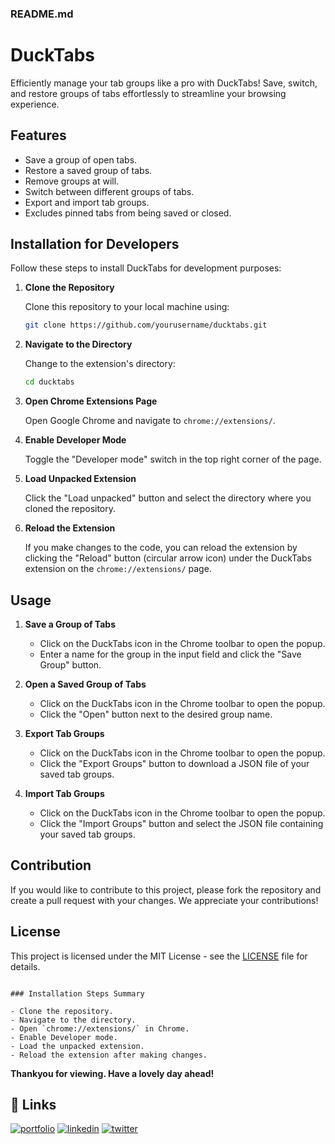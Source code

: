 ### README.md


# DuckTabs

Efficiently manage your tab groups like a pro with DuckTabs! Save, switch, and restore groups of tabs effortlessly to streamline your browsing experience.

## Features

- Save a group of open tabs.
- Restore a saved group of tabs.
- Remove groups at will.
- Switch between different groups of tabs.
- Export and import tab groups.
- Excludes pinned tabs from being saved or closed.

## Installation for Developers

Follow these steps to install DuckTabs for development purposes:

1. **Clone the Repository**

   Clone this repository to your local machine using:
   ```bash
   git clone https://github.com/yourusername/ducktabs.git
   ```

2. **Navigate to the Directory**

   Change to the extension's directory:
   ```bash
   cd ducktabs
   ```

3. **Open Chrome Extensions Page**

   Open Google Chrome and navigate to `chrome://extensions/`.

4. **Enable Developer Mode**

   Toggle the "Developer mode" switch in the top right corner of the page.

5. **Load Unpacked Extension**

   Click the "Load unpacked" button and select the directory where you cloned the repository.

6. **Reload the Extension**

   If you make changes to the code, you can reload the extension by clicking the "Reload" button (circular arrow icon) under the DuckTabs extension on the `chrome://extensions/` page.

## Usage

1. **Save a Group of Tabs**

   - Click on the DuckTabs icon in the Chrome toolbar to open the popup.
   - Enter a name for the group in the input field and click the "Save Group" button.

2. **Open a Saved Group of Tabs**

   - Click on the DuckTabs icon in the Chrome toolbar to open the popup.
   - Click the "Open" button next to the desired group name.

3. **Export Tab Groups**

   - Click on the DuckTabs icon in the Chrome toolbar to open the popup.
   - Click the "Export Groups" button to download a JSON file of your saved tab groups.

4. **Import Tab Groups**

   - Click on the DuckTabs icon in the Chrome toolbar to open the popup.
   - Click the "Import Groups" button and select the JSON file containing your saved tab groups.

## Contribution

If you would like to contribute to this project, please fork the repository and create a pull request with your changes. We appreciate your contributions!

## License

This project is licensed under the MIT License - see the [LICENSE](LICENSE) file for details.
```

### Installation Steps Summary

- Clone the repository.
- Navigate to the directory.
- Open `chrome://extensions/` in Chrome.
- Enable Developer mode.
- Load the unpacked extension.
- Reload the extension after making changes.

```

**Thankyou for viewing. Have a lovely day ahead!**

## 🔗 Links
[![portfolio](https://img.shields.io/badge/my_portfolio-000?style=for-the-badge&logo=ko-fi&logoColor=white)](https://www.theshekharmaharaj.com)
[![linkedin](https://img.shields.io/badge/linkedin-0A66C2?style=for-the-badge&logo=linkedin&logoColor=white)](https://www.linkedin.com/in/the-shekhar-maharaj/)
[![twitter](https://img.shields.io/badge/twitter-1DA1F2?style=for-the-badge&logo=twitter&logoColor=white)](https://twitter.com/therealsheko)